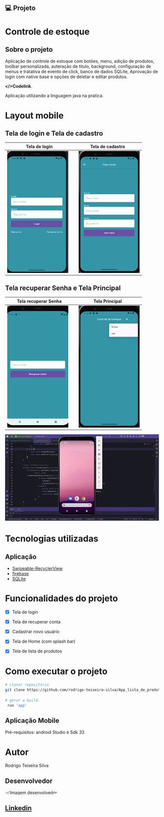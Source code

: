 
## 💻 Projeto

# Controle de estoque

## Sobre o projeto

Aplicação de controle de estoque com botões, menu, adição de produtos, toolbar personalizada, auteração de titulo, background, configuração de menus e tratativa de evento de click, banco de dados SQLite, Aprovação de login com native base e opções de deletar e editar produtos.

 **</>Codelink**.

Aplicação utilizando a linguagem java na pratica.

# Layout mobile

## Tela de login e Tela de cadastro

| Tela de login | Tela de cadastro |
| ------------- | ---------------- |
| <img src="app/assets/Tela de login.png" width="200px" height="400px" style="padding-right: 10px;"/> | <img src="app/assets/Tela de cadastro.png" width="200px" height="400px" style="padding-left: 10px;"/> |

## Tela recuperar Senha e Tela Principal

| Tela recuperar Senha | Tela Principal |
| -------------------- | -------------- |
| <img src="app/assets/Recuperar_senha.png" width="200px" height="400px" style="padding-right: 10px;"/> | <img src="app/assets/Tela principal.png" width="200px" height="400px" style="padding-left: 10px;"/> |


<img src="app/src/main/java/com/example/controledeprodutos/assets/Funcionalidades-tela-de_login.gif"/>
<br>

# Tecnologias utilizadas
## Aplicação

- [Swipeable-RecyclerView](https://github.com/tsuryo/Swipeable-RecyclerView)
- [firebase](https://console.firebase.google.com/u/0/?hl=pt-br)
- [SQLite](https://www.sqlite.org/releaselog/3_46_0.html)

# Funcionalidades do projeto


- [x] Tela de login
- [x] Tela de recuperar conta 
- [x] Cadastrar novo usuário
- [X] Tela de Home (com splash bar)
- [X] Tela de lista de produtos 


# Como executar o projeto

```bash
# clonar repositório
git clone https://github.com/rodrigo-teixeira-silva/App_lista_de_produtos.git

# gerar a build.
 run 'app'
```
## Aplicação Mobile
Pré-requisitos: android Studio e Sdk 33 

# Autor

Rodrigo Teixeira Silva
## Desenvolvedor 

<img src="https://github.com/rodrigo-teixeira-silva.png" alt="Imagem desenvolvedor" style="width:200px; height:200px; border-radius:50%; object-fit: cover;">

## [Linkedin](https://www.linkedin.com/in/rodrigo-teixeira-silva/)

